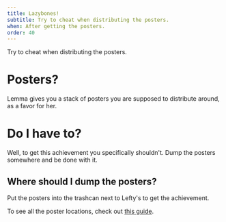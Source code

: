 ```yaml
---
title: Lazybones!
subtitle: Try to cheat when distributing the posters.
when: After getting the posters.
order: 40
---
```


Try to cheat when distributing the posters.

# Posters?
Lemma gives you a stack of posters you are supposed to distribute around, as a favor for her.

# Do I have to?
Well, to get this achievement you specifically shouldn't. Dump the posters somewhere and be done with it.

## Where should I dump the posters?
Put the posters into the trashcan next to Lefty's to get the achievement.

To see all the poster locations, check out [this guide](/120-lemma/020-posters/index.md).